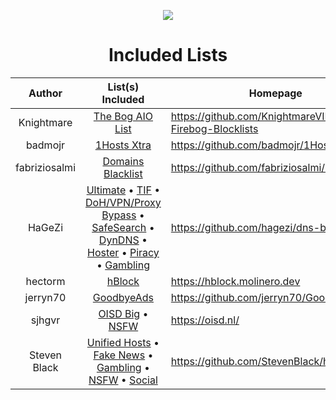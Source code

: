 <div align="center">

[![](https://github.com/KnightmareVIIVIIXC/bigaioblocklist/assets/114373431/c804d8bd-6e93-4379-a96f-539b5ebfd974)
](https://github.com/KnightmareVIIVIIXC/bigaioblocklist/blob/main/bigaiolist.txt)

# Included Lists

| Author | List(s) Included | Homepage |
|:---:|:---:|---|
| Knightmare | [The Bog AIO List](https://raw.githubusercontent.com/KnightmareVIIVIIXC/AIO-Firebog-Blocklists/main/hostslists/aiofirebog.txt) | https://github.com/KnightmareVIIVIIXC/AIO-Firebog-Blocklists |
| badmojr | [1Hosts Xtra](https://raw.githubusercontent.com/badmojr/1Hosts/master/Xtra/adblock.txt) | https://github.com/badmojr/1Hosts |
| fabriziosalmi | [Domains Blacklist](https://github.com/fabriziosalmi/blacklists/releases/download/latest/blacklist.txt) | https://github.com/fabriziosalmi/blacklists |
| HaGeZi | [Ultimate](https://raw.githubusercontent.com/hagezi/dns-blocklists/main/adblock/ultimate.txt) • [TIF](https://raw.githubusercontent.com/hagezi/dns-blocklists/main/adblock/tif.txt) • [DoH/VPN/Proxy Bypass](https://raw.githubusercontent.com/hagezi/dns-blocklists/main/adblock/doh-vpn-proxy-bypass.txt) • [SafeSearch](https://raw.githubusercontent.com/hagezi/dns-blocklists/main/adblock/nosafesearch.txt) • [DynDNS](https://raw.githubusercontent.com/hagezi/dns-blocklists/main/adblock/dyndns.txt) • [Hoster](https://raw.githubusercontent.com/hagezi/dns-blocklists/main/adblock/hoster.txt) • [Piracy](https://raw.githubusercontent.com/hagezi/dns-blocklists/main/adblock/anti.piracy.txt) • [Gambling](https://raw.githubusercontent.com/hagezi/dns-blocklists/main/adblock/gambling.txt) | https://github.com/hagezi/dns-blocklists |
| hectorm | [hBlock](https://hblock.molinero.dev/hosts_adblock.txt) | https://hblock.molinero.dev |
| jerryn70 | [GoodbyeAds](https://raw.githubusercontent.com/jerryn70/GoodbyeAds/master/Formats/GoodbyeAds-AdBlock-Filter.txt) | https://github.com/jerryn70/GoodbyeAds |
| sjhgvr | [OISD Big](https://raw.githubusercontent.com/sjhgvr/oisd/main/oisd_big.txt) • [NSFW](https://raw.githubusercontent.com/sjhgvr/oisd/main/oisd_nsfw.txt) | https://oisd.nl/ |
| Steven Black | [Unified Hosts](https://raw.githubusercontent.com/StevenBlack/hosts/master/hosts) • [Fake News](https://raw.githubusercontent.com/StevenBlack/hosts/master/alternates/fakenews-only/hosts) • [Gambling](https://raw.githubusercontent.com/StevenBlack/hosts/master/alternates/gambling-only/hosts) • [NSFW](https://raw.githubusercontent.com/StevenBlack/hosts/master/alternates/porn-only/hosts) • [Social](https://raw.githubusercontent.com/StevenBlack/hosts/master/alternates/social-only/hosts) | https://github.com/StevenBlack/hosts |

</div>
